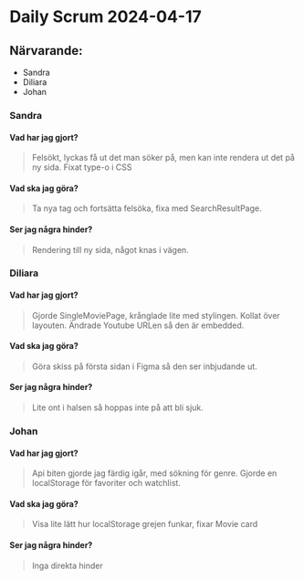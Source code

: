 # Daily Scrum 2024-04-17

## Närvarande:
* Sandra
* Diliara
* Johan

### Sandra 

#### Vad har jag gjort? 
>Felsökt, lyckas få ut det man söker på, men kan inte rendera ut det på ny sida. Fixat type-o i CSS

#### Vad ska jag göra?
>Ta nya tag och fortsätta felsöka, fixa med SearchResultPage.

#### Ser jag några hinder?
>Rendering till ny sida, något knas i vägen.

### Diliara 

#### Vad har jag gjort? 
>Gjorde SingleMoviePage, krånglade lite med stylingen. Kollat över layouten. Ändrade Youtube URLen så den är embedded. 

#### Vad ska jag göra?
>Göra skiss på första sidan i Figma så den ser inbjudande ut.

#### Ser jag några hinder?
>Lite ont i halsen så hoppas inte på att bli sjuk. 

### Johan 

#### Vad har jag gjort? 
>Api biten gjorde jag färdig igår, med sökning för genre. Gjorde en localStorage för favoriter och watchlist.

#### Vad ska jag göra?
>Visa lite lätt hur localStorage grejen funkar, fixar Movie card

#### Ser jag några hinder?
> Inga direkta hinder

